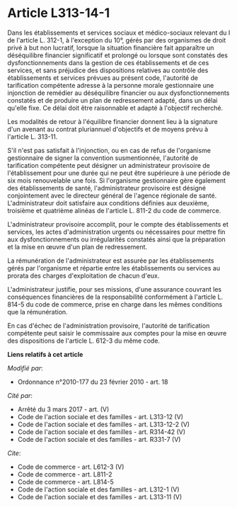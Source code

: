 # Article L313-14-1

Dans les établissements et services sociaux et médico-sociaux relevant du I de l'article L. 312-1, à l'exception du 10°,
gérés par des organismes de droit privé à but non lucratif, lorsque la situation financière fait apparaître un déséquilibre
financier significatif et prolongé ou lorsque sont constatés des dysfonctionnements dans la gestion de ces établissements et
de ces services, et sans préjudice des dispositions relatives au contrôle des établissements et services prévues au présent
code, l'autorité de tarification compétente adresse à la personne morale gestionnaire une injonction de remédier au
déséquilibre financier ou aux dysfonctionnements constatés et de produire un plan de redressement adapté, dans un délai
qu'elle fixe. Ce délai doit être raisonnable et adapté à l'objectif recherché. 

Les modalités de retour à l'équilibre financier donnent lieu à la signature d'un avenant au contrat pluriannuel d'objectifs
et de moyens prévu à l'article L. 313-11. 

S'il n'est pas satisfait à l'injonction, ou en cas de refus de l'organisme gestionnaire de signer la convention
susmentionnée, l'autorité de tarification compétente peut désigner un administrateur provisoire de l'établissement pour une
durée qui ne peut être supérieure à une période de six mois renouvelable une fois. Si l'organisme gestionnaire gère également
des établissements de santé, l'administrateur provisoire est désigné conjointement avec le directeur général de l'agence
régionale de santé. L'administrateur doit satisfaire aux conditions définies aux deuxième, troisième et quatrième alinéas de
l'article L. 811-2 du code de commerce. 

L'administrateur provisoire accomplit, pour le compte des établissements et services, les actes d'administration urgents ou
nécessaires pour mettre fin aux dysfonctionnements ou irrégularités constatés ainsi que la préparation et la mise en œuvre
d'un plan de redressement. 

La rémunération de l'administrateur est assurée par les établissements gérés par l'organisme et répartie entre les
établissements ou services au prorata des charges d'exploitation de chacun d'eux. 

L'administrateur justifie, pour ses missions, d'une assurance couvrant les conséquences financières de la responsabilité
conformément à l'article L. 814-5 du code de commerce, prise en charge dans les mêmes conditions que la rémunération. 

En cas d'échec de l'administration provisoire, l'autorité de tarification compétente peut saisir le commissaire aux comptes
pour la mise en œuvre des dispositions de l'article L. 612-3 du même code.

**Liens relatifs à cet article**

_Modifié par_:

  - Ordonnance n°2010-177 du 23 février 2010 - art. 18

_Cité par_:

  - Arrêté du 3 mars 2017 - art. (V)
  - Code de l'action sociale et des familles - art. L313-12 (V)
  - Code de l'action sociale et des familles - art. L313-12-2 (V)
  - Code de l'action sociale et des familles - art. R314-42 (V)
  - Code de l'action sociale et des familles - art. R331-7 (V)

_Cite_:

  - Code de commerce - art. L612-3 (V)
  - Code de commerce - art. L811-2
  - Code de commerce - art. L814-5
  - Code de l'action sociale et des familles - art. L312-1 (V)
  - Code de l'action sociale et des familles - art. L313-11 (V)
